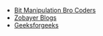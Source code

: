 - [Bit Manipulation Bro Coders](https://www.youtube.com/watch?v=UI94HhwjnFg&list=PLjeQ9Mb66hM0ewIZ50zJKoU8v8Wc-ODTt)
- [Zobayer Blogs](http://zobayer.blogspot.com/2009/12/bitwise-operations-in-cc-part-1.html?m=1)
- [Geeksforgeeks](https://www.geeksforgeeks.org/bitwise-algorithms/?ref=ghm)

